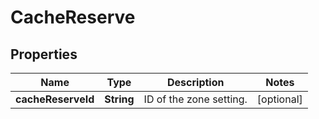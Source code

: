 # CacheReserve

## Properties
Name | Type | Description | Notes
------------ | ------------- | ------------- | -------------
**cacheReserveId** | **String** | ID of the zone setting. |  [optional]
